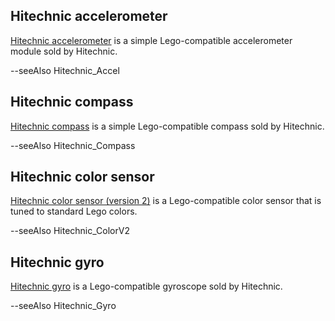 ## Hitechnic accelerometer

[Hitechnic accelerometer](https://www.hitechnic.com/cgi-bin/commerce.cgi?preadd=action&key=NAC1040) is a simple Lego-compatible accelerometer module sold by Hitechnic.

--seeAlso Hitechnic_Accel

## Hitechnic compass

[Hitechnic compass](https://www.hitechnic.com/cgi-bin/commerce.cgi?preadd=action&key=NMC1034) is a simple Lego-compatible compass sold by Hitechnic.

--seeAlso Hitechnic_Compass

## Hitechnic color sensor

[Hitechnic color sensor (version 2)](http://www.hitechnic.com/cgi-bin/commerce.cgi?preadd=action&key=nco1038) is a Lego-compatible color sensor that is tuned to standard Lego colors.

--seeAlso Hitechnic_ColorV2

## Hitechnic gyro

[Hitechnic gyro](https://www.hitechnic.com/cgi-bin/commerce.cgi?preadd=action&key=NGY1044) is a Lego-compatible gyroscope sold by Hitechnic.

--seeAlso Hitechnic_Gyro
